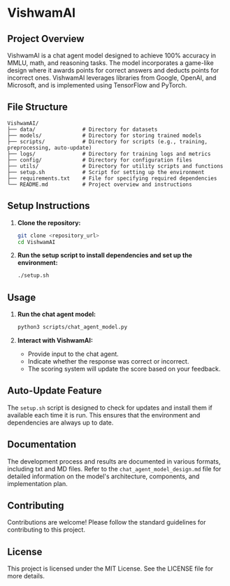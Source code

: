 # VishwamAI

## Project Overview
VishwamAI is a chat agent model designed to achieve 100% accuracy in MMLU, math, and reasoning tasks. The model incorporates a game-like design where it awards points for correct answers and deducts points for incorrect ones. VishwamAI leverages libraries from Google, OpenAI, and Microsoft, and is implemented using TensorFlow and PyTorch.

## File Structure
```
VishwamAI/
├── data/               # Directory for datasets
├── models/             # Directory for storing trained models
├── scripts/            # Directory for scripts (e.g., training, preprocessing, auto-update)
├── logs/               # Directory for training logs and metrics
├── config/             # Directory for configuration files
├── utils/              # Directory for utility scripts and functions
├── setup.sh            # Script for setting up the environment
├── requirements.txt    # File for specifying required dependencies
└── README.md           # Project overview and instructions
```

## Setup Instructions
1. **Clone the repository:**
   ```bash
   git clone <repository_url>
   cd VishwamAI
   ```

2. **Run the setup script to install dependencies and set up the environment:**
   ```bash
   ./setup.sh
   ```

## Usage
1. **Run the chat agent model:**
   ```bash
   python3 scripts/chat_agent_model.py
   ```

2. **Interact with VishwamAI:**
   - Provide input to the chat agent.
   - Indicate whether the response was correct or incorrect.
   - The scoring system will update the score based on your feedback.

## Auto-Update Feature
The `setup.sh` script is designed to check for updates and install them if available each time it is run. This ensures that the environment and dependencies are always up to date.

## Documentation
The development process and results are documented in various formats, including txt and MD files. Refer to the `chat_agent_model_design.md` file for detailed information on the model's architecture, components, and implementation plan.

## Contributing
Contributions are welcome! Please follow the standard guidelines for contributing to this project.

## License
This project is licensed under the MIT License. See the LICENSE file for more details.
